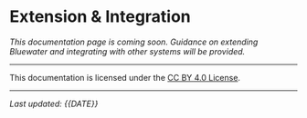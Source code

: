 # Extension & Integration

_This documentation page is coming soon. Guidance on extending Bluewater and integrating with other systems will be provided._

---

This documentation is licensed under the [CC BY 4.0 License](https://creativecommons.org/licenses/by/4.0/).

---

*Last updated: {{DATE}}*
